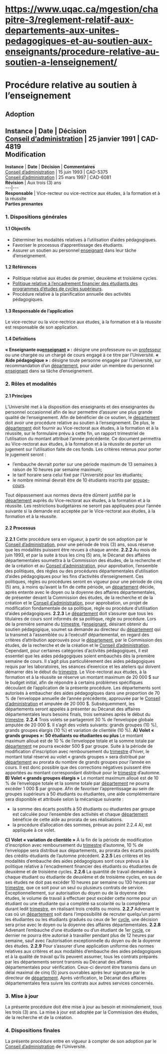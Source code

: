 # https://www.uqac.ca/mgestion/chapitre-3/reglement-relatif-aux-departements-aux-unites-pedagogiques-et-au-soutien-aux-enseignants/procedure-relative-au-soutien-a-lenseignement/

# Procédure relative au soutien à l’enseignement
**Adoption**  
---  
**Instance** | **Date** | **Décision**  
[Conseil d’administration](https://www.uqac.ca/mgestion/chapitre-3/reglement-relatif-aux-departements-aux-unites-pedagogiques-et-au-soutien-aux-enseignants/procedure-relative-au-soutien-a-lenseignement/<https:/www.uqac.ca/mgestion/lexique/conseil-dadministration/>) | 25 janvier 1991 | CAD-4819  
**Modification**  
---  
**Instance** | **Date** | **Décision** | **Commentaires**  
[Conseil d’administration](https://www.uqac.ca/mgestion/chapitre-3/reglement-relatif-aux-departements-aux-unites-pedagogiques-et-au-soutien-aux-enseignants/procedure-relative-au-soutien-a-lenseignement/<https:/www.uqac.ca/mgestion/lexique/conseil-dadministration/>) | 15 juin 1993 | CAD-5375  
[Conseil d’administration](https://www.uqac.ca/mgestion/chapitre-3/reglement-relatif-aux-departements-aux-unites-pedagogiques-et-au-soutien-aux-enseignants/procedure-relative-au-soutien-a-lenseignement/<https:/www.uqac.ca/mgestion/lexique/conseil-dadministration/>) | 25 mars 1997 | CAD-6081  
**Révision** | Aux trois (3) ans  
---|---  
**Responsable** | Vice-recteur ou vice-rectrice aux études, à la formation et à la réussite  
**Parties prenantes**  
### 1. Dispositions générales
#### 1.1 Objectifs
  * Déterminer les modalités relatives à l’utilisation d’aides pédagogiques.
  * Favoriser le processus d’apprentissage des étudiants.
  * Assurer un soutien au personnel [enseignant](https://www.uqac.ca/mgestion/chapitre-3/reglement-relatif-aux-departements-aux-unites-pedagogiques-et-au-soutien-aux-enseignants/procedure-relative-au-soutien-a-lenseignement/<https:/www.uqac.ca/mgestion/lexique/enseignant/>) dans leur tâche d’enseignement.


#### 1.2 Références
  * Politique relative aux études de premier, deuxième et troisième cycles.
  * [Politique relative à l’encadrement financier des étudiants des programmes d’études de cycles supérieurs](https://www.uqac.ca/mgestion/chapitre-3/reglement-relatif-aux-departements-aux-unites-pedagogiques-et-au-soutien-aux-enseignants/procedure-relative-au-soutien-a-lenseignement/<https:/www.uqac.ca/mgestion/chapitre-3/reglement-sur-les-programmes-detudes/politique-relative-a-lencadrement-financier-des-etudiants-des-programmes-detudes-de-cycles-superieurs/>).
  * Procédure relative à la planification annuelle des activités pédagogiques.


#### 1.3 Responsable de l’application
Le vice-recteur ou la vice-rectrice aux études, à la formation et à la réussite est responsable de son application.
#### 1.4 Définitions
**« Enseignante ou[enseignant](https://www.uqac.ca/mgestion/chapitre-3/reglement-relatif-aux-departements-aux-unites-pedagogiques-et-au-soutien-aux-enseignants/procedure-relative-au-soutien-a-lenseignement/<https:/www.uqac.ca/mgestion/lexique/enseignant/>) » :** désigne une professeure ou un [professeur](https://www.uqac.ca/mgestion/chapitre-3/reglement-relatif-aux-departements-aux-unites-pedagogiques-et-au-soutien-aux-enseignants/procedure-relative-au-soutien-a-lenseignement/<https:/www.uqac.ca/mgestion/lexique/professeur/>) ou une chargée ou un chargé de cours engagé à ce titre par l’Université.
**« Aide pédagogique » :** désigne toute personne engagée par l’Université, sur recommandation d’un [département](https://www.uqac.ca/mgestion/chapitre-3/reglement-relatif-aux-departements-aux-unites-pedagogiques-et-au-soutien-aux-enseignants/procedure-relative-au-soutien-a-lenseignement/<https:/www.uqac.ca/mgestion/lexique/departement/>), pour aider un membre du personnel [enseignant](https://www.uqac.ca/mgestion/chapitre-3/reglement-relatif-aux-departements-aux-unites-pedagogiques-et-au-soutien-aux-enseignants/procedure-relative-au-soutien-a-lenseignement/<https:/www.uqac.ca/mgestion/lexique/enseignant/>) dans sa tâche d’enseignement.
### 2. Rôles et modalités
#### 2.1 Principes
L’Université met à la disposition des enseignants et des enseignantes du personnel occasionnel afin de leur permettre d’assurer une plus grande qualité de l’enseignement.
Afin de bénéficier de ce soutien, le [département](https://www.uqac.ca/mgestion/chapitre-3/reglement-relatif-aux-departements-aux-unites-pedagogiques-et-au-soutien-aux-enseignants/procedure-relative-au-soutien-a-lenseignement/<https:/www.uqac.ca/mgestion/lexique/departement/>) doit avoir une procédure relative au soutien à l’enseignement.
De plus, le [département](https://www.uqac.ca/mgestion/chapitre-3/reglement-relatif-aux-departements-aux-unites-pedagogiques-et-au-soutien-aux-enseignants/procedure-relative-au-soutien-a-lenseignement/<https:/www.uqac.ca/mgestion/lexique/departement/>) doit fournir au Vice-rectorat aux études, à la formation et à la réussite, sur le formulaire prévu à cette fin, un rapport trimestriel de l’utilisation du montant attribué l’année précédente. Ce document permettra au Vice-rectorat aux études, à la formation et à la réussite de porter un jugement sur l’utilisation faite de ces fonds.
Les critères retenus pour porter le jugement seront :
  * l’embauche devrait porter sur une période maximum de 13 semaines à raison de 10 heures par semaine maximum;
  * le tarif horaire sera celui fixé par l’Université pour les étudiants;
  * le nombre minimal devrait être de 10 étudiants inscrits par [groupe-cours](https://www.uqac.ca/mgestion/chapitre-3/reglement-relatif-aux-departements-aux-unites-pedagogiques-et-au-soutien-aux-enseignants/procedure-relative-au-soutien-a-lenseignement/<https:/www.uqac.ca/mgestion/lexique/groupe-cours/>).


Tout dépassement aux normes devra être dûment justifié par le [département](https://www.uqac.ca/mgestion/chapitre-3/reglement-relatif-aux-departements-aux-unites-pedagogiques-et-au-soutien-aux-enseignants/procedure-relative-au-soutien-a-lenseignement/<https:/www.uqac.ca/mgestion/lexique/departement/>) auprès du Vice-rectorat aux études, à la formation et à la réussite. Les restrictions budgétaires ne seront pas appliquées pour l’année suivante si la demande est acceptée par le Vice-rectorat aux études, à la formation et à la réussite.
#### 2.2 Processus
**2.2.1** Cette procédure sera en vigueur, à partir de son adoption par le [Conseil d’administration](https://www.uqac.ca/mgestion/chapitre-3/reglement-relatif-aux-departements-aux-unites-pedagogiques-et-au-soutien-aux-enseignants/procedure-relative-au-soutien-a-lenseignement/<https:/www.uqac.ca/mgestion/lexique/conseil-dadministration/>), pour une période de trois (3) ans, sous réserve que les modalités puissent être revues à chaque année.
**2.2.2** Au mois de juin 1993, et par la suite à tous les cinq (5) ans, le Décanat des affaires départementales soumettra à la Commission des études, de la recherche et de la création et au [Conseil d’administration](https://www.uqac.ca/mgestion/chapitre-3/reglement-relatif-aux-departements-aux-unites-pedagogiques-et-au-soutien-aux-enseignants/procedure-relative-au-soutien-a-lenseignement/<https:/www.uqac.ca/mgestion/lexique/conseil-dadministration/>), pour approbation, l’ensemble des politiques, des règles ou des procédures départementales d’utilisation d’aides pédagogiques pour les fins d’activités d’enseignement.
Ces politiques, règles ou procédures seront en vigueur pour une période de cinq (5) ans, à moins qu’avant la fin de cette période, un [département](https://www.uqac.ca/mgestion/chapitre-3/reglement-relatif-aux-departements-aux-unites-pedagogiques-et-au-soutien-aux-enseignants/procedure-relative-au-soutien-a-lenseignement/<https:/www.uqac.ca/mgestion/lexique/departement/>) décide, après entente avec le doyen ou la doyenne des affaires départementales, de présenter devant la Commission des études, de la recherche et de la création et le [Conseil d’administration](https://www.uqac.ca/mgestion/chapitre-3/reglement-relatif-aux-departements-aux-unites-pedagogiques-et-au-soutien-aux-enseignants/procedure-relative-au-soutien-a-lenseignement/<https:/www.uqac.ca/mgestion/lexique/conseil-dadministration/>), pour approbation, un projet de modification fondamentale de sa politique, règle ou procédure d’utilisation d’aides pédagogiques.
**2.2.3** Le [département](https://www.uqac.ca/mgestion/chapitre-3/reglement-relatif-aux-departements-aux-unites-pedagogiques-et-au-soutien-aux-enseignants/procedure-relative-au-soutien-a-lenseignement/<https:/www.uqac.ca/mgestion/lexique/departement/>) doit s’assurer que tous les titulaires de cours sont informés de sa politique, règle ou procédure.
Lors de la première semaine du [trimestre](https://www.uqac.ca/mgestion/chapitre-3/reglement-relatif-aux-departements-aux-unites-pedagogiques-et-au-soutien-aux-enseignants/procedure-relative-au-soutien-a-lenseignement/<https:/www.uqac.ca/mgestion/lexique/trimestre/>), l’[enseignant](https://www.uqac.ca/mgestion/chapitre-3/reglement-relatif-aux-departements-aux-unites-pedagogiques-et-au-soutien-aux-enseignants/procedure-relative-au-soutien-a-lenseignement/<https:/www.uqac.ca/mgestion/lexique/enseignant/>), désirant obtenir du soutien pédagogique, soumet sa demande au directeur du [département](https://www.uqac.ca/mgestion/chapitre-3/reglement-relatif-aux-departements-aux-unites-pedagogiques-et-au-soutien-aux-enseignants/procedure-relative-au-soutien-a-lenseignement/<https:/www.uqac.ca/mgestion/lexique/departement/>) qui la transmet à l’assemblée ou à l’exécutif départemental, en regard des critères d’attribution approuvés pour le [département](https://www.uqac.ca/mgestion/chapitre-3/reglement-relatif-aux-departements-aux-unites-pedagogiques-et-au-soutien-aux-enseignants/procedure-relative-au-soutien-a-lenseignement/<https:/www.uqac.ca/mgestion/lexique/departement/>), par le Commission des études, de la recherche et de la création et le [Conseil d’administration](https://www.uqac.ca/mgestion/chapitre-3/reglement-relatif-aux-departements-aux-unites-pedagogiques-et-au-soutien-aux-enseignants/procedure-relative-au-soutien-a-lenseignement/<https:/www.uqac.ca/mgestion/lexique/conseil-dadministration/>).
Cependant, pour certaines catégories d’activités pédagogiques, il est essentiel que les aides pédagogiques soient embauchés dès la première semaine de cours. Il s’agit plus particulièrement des aides pédagogiques requis par les laboratoires, les séances d’exercice et les ateliers qui doivent démarrer dès le début du [trimestre](https://www.uqac.ca/mgestion/chapitre-3/reglement-relatif-aux-departements-aux-unites-pedagogiques-et-au-soutien-aux-enseignants/procedure-relative-au-soutien-a-lenseignement/<https:/www.uqac.ca/mgestion/lexique/trimestre/>).
Le Vice-rectorat aux études, à la formation et à la réussite se réserve un montant maximum de 20 000 $ sur le budget initial, afin de répondre à certains problèmes spécifiques découlant de l’application de la présente procédure.
Les départements sont autorisés à embaucher des aides pédagogiques dans une proportion de 70 % de l’enveloppe annuelle de l’année précédente, approuvée par le [Conseil d’administration](https://www.uqac.ca/mgestion/chapitre-3/reglement-relatif-aux-departements-aux-unites-pedagogiques-et-au-soutien-aux-enseignants/procedure-relative-au-soutien-a-lenseignement/<https:/www.uqac.ca/mgestion/lexique/conseil-dadministration/>) et amputée de 20 000 $. Subséquemment, les départements seront appelés à présenter au Décanat des affaires départementales leurs besoins finals, trois semaines après le début du [trimestre](https://www.uqac.ca/mgestion/chapitre-3/reglement-relatif-aux-departements-aux-unites-pedagogiques-et-au-soutien-aux-enseignants/procedure-relative-au-soutien-a-lenseignement/<https:/www.uqac.ca/mgestion/lexique/trimestre/>).
**2.2.4** Trois volets se partageront 30 % de l’enveloppe globale amputée de 20 000 $. Il s’agit des volets suivants: grands groupes (10 %), grands groupes élargis (10 %) et variation de clientèle (10 %).
**A) Volet « grands groupes »: 50 étudiants ou étudiantes ou plus**
Le montant maximum alloué est de 10 % de l’enveloppe totale et la somme totale par [département](https://www.uqac.ca/mgestion/chapitre-3/reglement-relatif-aux-departements-aux-unites-pedagogiques-et-au-soutien-aux-enseignants/procedure-relative-au-soutien-a-lenseignement/<https:/www.uqac.ca/mgestion/lexique/departement/>) ne pourra excéder 500 $ par groupe. Suite à la période de modification d’inscription avec remboursement du [trimestre](https://www.uqac.ca/mgestion/chapitre-3/reglement-relatif-aux-departements-aux-unites-pedagogiques-et-au-soutien-aux-enseignants/procedure-relative-au-soutien-a-lenseignement/<https:/www.uqac.ca/mgestion/lexique/trimestre/>) d’hiver, le montant total réservé au volet « grands groupes » sera distribué par [département](https://www.uqac.ca/mgestion/chapitre-3/reglement-relatif-aux-departements-aux-unites-pedagogiques-et-au-soutien-aux-enseignants/procedure-relative-au-soutien-a-lenseignement/<https:/www.uqac.ca/mgestion/lexique/departement/>) au prorata du nombre de grands groupes pour l’année en cours.
Il est donc possible que des corrections négatives puissent être apportées au montant correspondant distribué pour le [trimestre](https://www.uqac.ca/mgestion/chapitre-3/reglement-relatif-aux-departements-aux-unites-pedagogiques-et-au-soutien-aux-enseignants/procedure-relative-au-soutien-a-lenseignement/<https:/www.uqac.ca/mgestion/lexique/trimestre/>) d’automne.
**B) Volet « grands groupes élargis »**
Le montant maximum alloué est de 10 % de l’enveloppe totale et la somme totale par [département](https://www.uqac.ca/mgestion/chapitre-3/reglement-relatif-aux-departements-aux-unites-pedagogiques-et-au-soutien-aux-enseignants/procedure-relative-au-soutien-a-lenseignement/<https:/www.uqac.ca/mgestion/lexique/departement/>) ne pourra excéder 1 000 $ par groupe. Afin de favoriser l’apprentissage au sein de groupes supérieurs à 50 étudiants ou étudiantes, une aide complémentaire sera disponible et attribuée selon la mécanique suivante :
  * la somme des écarts positifs à 50 étudiants ou étudiantes par groupe est calculée pour l’ensemble des activités et chaque [département](https://www.uqac.ca/mgestion/chapitre-3/reglement-relatif-aux-departements-aux-unites-pedagogiques-et-au-soutien-aux-enseignants/procedure-relative-au-soutien-a-lenseignement/<https:/www.uqac.ca/mgestion/lexique/departement/>) bénéficie de cette aide au prorata de ses réalisations.
  * la procédure d’allocation des sommes, prévue au point 2.2.4 A), est appliquée à ce volet.


**C) Volet « variation de clientèle »**
À la fin de la période de modification d’inscription avec remboursement du [trimestre](https://www.uqac.ca/mgestion/chapitre-3/reglement-relatif-aux-departements-aux-unites-pedagogiques-et-au-soutien-aux-enseignants/procedure-relative-au-soutien-a-lenseignement/<https:/www.uqac.ca/mgestion/lexique/trimestre/>) d’automne, 10 % de l’enveloppe sera distribué aux départements, au prorata des écarts positifs des crédits-étudiants de l’automne précédent.
**2.2.5** Les critères et les modalités d’embauche des aides pédagogiques sont ceux prévus à la politique relative à l’encadrement financier des étudiants ou étudiantes de deuxième et de troisième cycles.
**2.2.6** La quantité de travail demandée à chaque étudiant ou étudiante de deuxième et de troisième cycles, en sus de ses études ne doit pas excéder 10 heures par semaine ou 130 heures par [trimestre](https://www.uqac.ca/mgestion/chapitre-3/reglement-relatif-aux-departements-aux-unites-pedagogiques-et-au-soutien-aux-enseignants/procedure-relative-au-soutien-a-lenseignement/<https:/www.uqac.ca/mgestion/lexique/trimestre/>), que ce soit pour un seul ou plusieurs contrats de service. Exceptionnellement, sur autorisation du doyen ou de la doyenne des études, le volume de travail à effectuer peut excéder cette norme pour un étudiant ou une étudiante qui a complété sa scolarité ou la complétera durant ledit [trimestre](https://www.uqac.ca/mgestion/chapitre-3/reglement-relatif-aux-departements-aux-unites-pedagogiques-et-au-soutien-aux-enseignants/procedure-relative-au-soutien-a-lenseignement/<https:/www.uqac.ca/mgestion/lexique/trimestre/>), en réalisant trois crédits ou moins.
**2.2.7** Advenant le cas où un [département](https://www.uqac.ca/mgestion/chapitre-3/reglement-relatif-aux-departements-aux-unites-pedagogiques-et-au-soutien-aux-enseignants/procedure-relative-au-soutien-a-lenseignement/<https:/www.uqac.ca/mgestion/lexique/departement/>) soit dans l’impossibilité de recruter quelqu’un parmi les étudiantes ou les étudiants gradués ou ceux de 1er [cycle](https://www.uqac.ca/mgestion/chapitre-3/reglement-relatif-aux-departements-aux-unites-pedagogiques-et-au-soutien-aux-enseignants/procedure-relative-au-soutien-a-lenseignement/<https:/www.uqac.ca/mgestion/lexique/cycle/>), une décision sera prise avec le doyen ou la doyenne des affaires départementales.
**2.2.8** Advenant l’embauche d’une étudiante ou d’un étudiant de 1er [cycle](https://www.uqac.ca/mgestion/chapitre-3/reglement-relatif-aux-departements-aux-unites-pedagogiques-et-au-soutien-aux-enseignants/procedure-relative-au-soutien-a-lenseignement/<https:/www.uqac.ca/mgestion/lexique/cycle/>), ce dernier ne pourra être autorisé à travailler pendant plus de 12 heures par semaine, sauf avec l’autorisation exceptionnelle du doyen ou de la doyenne des études.
**2.2.9** Pour s’assurer d’une application uniforme des normes relatives aux critères et aux modalités d’embauche des aides pédagogiques et à la qualité de travail qu’ils peuvent assumer, tous les contrats préparés par les départements seront transmis au Décanat des affaires départementales pour vérification. Ceux-ci devront être transmis dans un délai maximal de cinq (5) jours ouvrables après leur signature par le directeur de [département](https://www.uqac.ca/mgestion/chapitre-3/reglement-relatif-aux-departements-aux-unites-pedagogiques-et-au-soutien-aux-enseignants/procedure-relative-au-soutien-a-lenseignement/<https:/www.uqac.ca/mgestion/lexique/departement/>). Après vérification, le Décanat des affaires départementales fera suivre les contrats aux autres services concernés.
### 3. Mise à jour
La présente procédure doit être mise à jour au besoin et minimalement, tous les trois (3) ans. La mise à jour est adoptée par la Commission des études, de la recherche et de la création.
### 4. Dispositions finales
La présente procédure entre en vigueur à compter de son adoption par le [Conseil d’administration](https://www.uqac.ca/mgestion/chapitre-3/reglement-relatif-aux-departements-aux-unites-pedagogiques-et-au-soutien-aux-enseignants/procedure-relative-au-soutien-a-lenseignement/<https:/www.uqac.ca/mgestion/lexique/conseil-dadministration/>) de l’Université.
